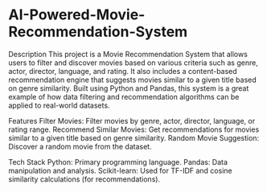 # AI-Powered-Movie-Recommendation-System

Description
This project is a Movie Recommendation System that allows users to filter and discover movies based on various criteria such as genre, actor, director, language, and rating. It also includes a content-based recommendation engine that suggests movies similar to a given title based on genre similarity. Built using Python and Pandas, this system is a great example of how data filtering and recommendation algorithms can be applied to real-world datasets.

Features
Filter Movies: Filter movies by genre, actor, director, language, or rating range.
Recommend Similar Movies: Get recommendations for movies similar to a given title based on genre similarity.
Random Movie Suggestion: Discover a random movie from the dataset.

Tech Stack
Python: Primary programming language.
Pandas: Data manipulation and analysis.
Scikit-learn: Used for TF-IDF and cosine similarity calculations (for recommendations).
